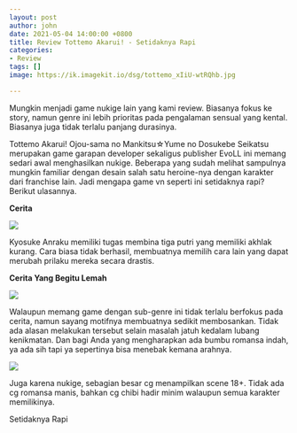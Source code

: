 ```yaml
---
layout: post
author: john
date: 2021-05-04 14:00:00 +0800
title: Review Tottemo Akarui! - Setidaknya Rapi
categories:
- Review
tags: []
image: https://ik.imagekit.io/dsg/tottemo_xIiU-wtRQhb.jpg

---
```

Mungkin menjadi game nukige lain yang kami review. Biasanya fokus ke story, namun genre ini lebih prioritas pada pengalaman sensual yang kental. Biasanya juga tidak terlalu panjang durasinya.

Tottemo Akarui! Ojou-sama no Mankitsu☆Yume no Dosukebe Seikatsu merupakan game garapan developer sekaligus publisher EvoLL ini memang sedari awal menghasilkan nukige. Beberapa yang sudah melihat sampulnya mungkin familiar dengan desain salah satu heroine-nya dengan karakter dari franchise lain. Jadi mengapa game vn seperti ini setidaknya rapi? Berikut ulasannya.

**Cerita**

![](https://ik.imagekit.io/dsg/tottemo-4_xJAEnxg1Qh.jpg)

Kyosuke Anraku memiliki tugas membina tiga putri yang memiliki akhlak kurang. Cara biasa tidak berhasil, membuatnya memilih cara lain yang dapat merubah prilaku mereka secara drastis.

**Cerita Yang Begitu Lemah**

![](https://ik.imagekit.io/dsg/tottemo-3_7AUhKpgnCmnq.jpg)

Walaupun memang game dengan sub-genre ini tidak terlalu berfokus pada cerita, namun sayang motifnya membuatnya sedikit membosankan. Tidak ada alasan melakukan tersebut selain masalah jatuh kedalam lubang kenikmatan. Dan bagi Anda yang mengharapkan ada bumbu romansa indah, ya ada sih tapi ya sepertinya bisa menebak kemana arahnya.

![](https://ik.imagekit.io/dsg/tottemo-2_j7nCuvu2iT.jpg)

Juga karena nukige, sebagian besar cg menampilkan scene 18+. Tidak ada cg romansa manis, bahkan cg chibi hadir minim walaupun semua karakter memilikinya.

Setidaknya Rapi

 